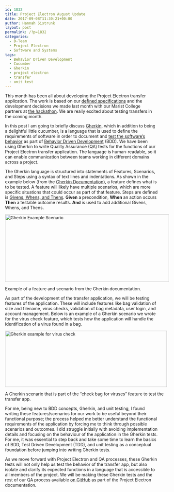 ```yaml
---
id: 1832
title: Project Electron August Update
date: 2017-09-08T11:30:21+00:00
author: Hannah Sistrunk
layout: post
permalink: /?p=1832
categories:
  - D-Team
  - Project Electron
  - Software and Systems
tags:
  - Behavior Driven Development
  - Cucumber
  - Gherkin
  - project electron
  - transfer
  - unit test
---
```

This month has been all about developing the Project Electron transfer application. The work is based on our [defined specifications](https://github.com/RockefellerArchiveCenter/project_electron/tree/master/transfer) and the development decisions we made last month with our Marist College partners at [the hackathon](http://blog.rockarch.org/?p=1815). We are really excited about testing transfers in the coming month.

In this post I am going to briefly discuss [Gherkin](https://github.com/cucumber/cucumber/wiki/Gherkin), which in addition to being a delightful little cucumber, is a language that is used to define the requirements of software in order to document and [test the software’s behavior](https://cucumber.io/) as part of [Behavior Driven Development](https://www.agilealliance.org/glossary/bdd/) (BDD). We have been using Gherkin to write Quality Assurance (QA) tests for the functions of our Project Electron transfer application. The language is human-readable, so it can enable communication between teams working in different domains across a project.

<!--more-->

The Gherkin language is structured into statements of Features, Scenarios, and Steps using a syntax of text lines and indentations. As shown in the example below (from the [Gherkin Documentation](https://github.com/cucumber/cucumber/wiki/Feature-Introduction)), a feature defines what is to be tested. A feature will likely have multiple scenarios, which are more specific situations that could occur as part of that feature. Steps are defined is [Givens, Whens, and Thens](https://github.com/cucumber/cucumber/wiki/Given-When-Then). **Given** a precondition, **When** an action occurs **Then** a testable outcome results. **And** is used to add additional Givens, Whens, and Thens.

<div id="attachment_1834" style="width: 551px" class="wp-caption alignnone">
  <a href="http://blog.rockarch.org/wp-content/uploads/2017/09/PEAug2017_GherkinExample1.png"><img class="size-full wp-image-1834" src="http://blog.rockarch.org/wp-content/uploads/2017/09/PEAug2017_GherkinExample1.png" alt="Gherkin Example Scenario" width="541" height="222" srcset="http://blog.rockarch.org/wp-content/uploads/2017/09/PEAug2017_GherkinExample1.png 541w, http://blog.rockarch.org/wp-content/uploads/2017/09/PEAug2017_GherkinExample1-300x123.png 300w, http://blog.rockarch.org/wp-content/uploads/2017/09/PEAug2017_GherkinExample1-500x205.png 500w" sizes="(max-width: 541px) 100vw, 541px" /></a>

  <p class="wp-caption-text">
    Example of a feature and scenario from the Gherkin documentation.
  </p>
</div>

As part of the development of the transfer application, we will be testing features of the application. These will include features like bag validation of size and filename, virus checks, validation of bag metadata, user login, and account management. Below is an example of a Gherkin scenario we wrote for the virus check feature, which tests how the application will handle the identification of a virus found in a bag.

<div id="attachment_1836" style="width: 544px" class="wp-caption alignnone">
  <a href="http://blog.rockarch.org/wp-content/uploads/2017/09/PEAug2017_GherkinExample2.png"><img class="size-full wp-image-1836" src="http://blog.rockarch.org/wp-content/uploads/2017/09/PEAug2017_GherkinExample2.png" alt="Gherkin example for virus check" width="534" height="185" srcset="http://blog.rockarch.org/wp-content/uploads/2017/09/PEAug2017_GherkinExample2.png 534w, http://blog.rockarch.org/wp-content/uploads/2017/09/PEAug2017_GherkinExample2-300x104.png 300w, http://blog.rockarch.org/wp-content/uploads/2017/09/PEAug2017_GherkinExample2-500x173.png 500w" sizes="(max-width: 534px) 100vw, 534px" /></a>

  <p class="wp-caption-text">
    A Gherkin scenario that is part of the “check bag for viruses” feature to test the transfer app.
  </p>
</div>

For me, being new to BDD concepts, Gherkin, and unit testing, I found writing these features/scenarios for our work to be useful beyond their functional purpose; the process helped me better understand the functional requirements of the application by forcing me to think through possible scenarios and outcomes. I did struggle initially with avoiding implementation details and focusing on the behaviour of the application in the Gherkin tests. For me, it was essential to step back and take some time to learn the basics of BDD, Test Driven Development (TDD), and unit testing as a conceptual foundation before jumping into writing Gherkin tests.

As we move forward with Project Electron and QA processes, these Gherkin tests will not only help us test the behavior of the transfer app, but also isolate and clarify its expected functions in a language that is accessible to all members of the project. We will be making these Gherkin tests and the rest of our QA process available [on GitHub](https://github.com/RockefellerArchiveCenter/project_electron_transfer) as part of the Project Electron documentation.
